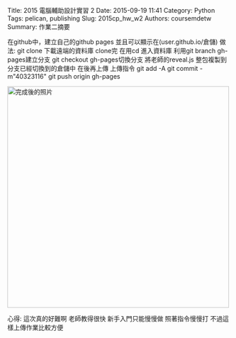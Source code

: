 Title: 2015 電腦輔助設計實習 2
Date: 2015-09-19 11:41
Category: Python
Tags: pelican, publishing
Slug: 2015cp_hw_w2
Authors: coursemdetw
Summary: 作業二摘要

在github中，建立自己的github pages   並且可以顯示在(user.github.io/倉儲)
做法:
git clone 下載遠端的資料庫
clone完 在用cd 進入資料庫
利用git branch gh-pages建立分支
git checkout gh-pages切換分支
將老師的reveal.js  整包複製到分支已經切換到的倉儲中
在後再上傳
上傳指令
git add -A
git commit -m"40323116"
git push origin gh-pages

<img src="https://copy.com/sfTQrVq6bcQq0eF9" width="500" alt="完成後的照片"></img>

心得:
這次真的好難啊  老師教得很快  新手入門只能慢慢做  照著指令慢慢打 不過這樣上傳作業比較方便